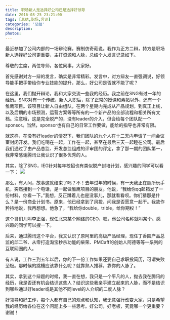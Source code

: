 ```yaml
---
title: 职场新人是选择好公司还是选择好领导
date: 2016-08-25 23:21:00
tags: [总结,职场,言论]
categories: '总结'
description: 
photos:
---
```

最近参加了公司内部的一场辩论赛，赛制仿奇葩说。我作为正方二辩，持方是职场新人选择好公司更重要，主打资源和人脉，总结个人发言记录如下。

尊敬的主席，两位导师，各位同事，大家好。

首先感谢对方一辩的发言，确实是非常精彩。发言中，对方辩友一直强调说，好领导能手把手带给你专业技能的提升，那么，好公司是否就不能了呢？

在这里，我们抛开辩论，我和大家交流一些我的经历。我之前在SNG有过一年的经历。SNG对有一个传统，新人入职后，除了正常的授课和素拓以外，还有一个雏鹰项目。该项目让新人自由组队，在两个星期内完成从产品规划，到真正上线，以及后期的市场预测，运营方案等等所有的一个新产品的全部流程和相关所有文档。注意哦，这是完全脱产的，没有leader的介入，但会给每个团队配一个sponsor。当然，sponsor也有自己的日常工作要做，能给的指导也非常有限。

就这样，在没有好leader的情况下，我们团队的九个人在十二天内申请了一间会议室封闭开发。我们吃喝在一起，工作在一起，甚至在最后三天一起睡在公司。最后我们通过了由产品总监、开发总监组成的评审团的评定，拿了那一期的团队第一，我非常感谢腾讯让我认识了很多优秀的人。

其实，除了SNG，IEG针对每年校招也有类似脱产封培计划，感兴趣的同学可以看一下：
![](http://oqsovnm36.bkt.clouddn.com/plan.jpg)

那么，有人问，故事这就结束了吗？不！去年过年的时候，有一天我正在厕所玩手机，突然接到一个电话，是一起做雏鹰项目的朋友。他说，“我给你qq邮箱发了一份材料，你看一下。”我想，反正蹲着儿也是没事儿，那就看看呗。你们猜那是什么？是一份商业计划书。原来，他已经拿到了风投，问我是否愿意一起干。我故作矜持地说，我再想想。他急了，“我给你double，trible，给你期权！”

这个哥们儿叫李正强，现任北京某个网络的CEO，嗯，他公司名称就叫某个。感兴趣的同学可以搜一下。

后来，通过腾讯这个平台，我又认识了原阿里的高级产品经理，现任丁香园产品总监的邱二爷、从零打造淘宝秒杀功能的柴荣、PMCaff的创始人阿德等等一系列的互联网圈的人。

有人说，工作三到五年以后，你的下一份工作如果还要自己求职投简历，可谓失败至极。那时候的跳槽应该靠什么呢？就靠熟人推荐，靠你的人脉了。

其实，拿到这个辩题的时候，我一直在想，我只是一个平凡的人，抛去我在腾讯的经历，我是否还有机会结识这些人？结识这些我亲手建立起来的人脉，而不是结识到哪些通过好leader或是其他不同level的人介绍的二度人脉？

好领导和好工作，每个人都有自己的观点和认知，我无意强行改变大家，只是希望我的经历给各位在这个问题上多一些思考。好公司，好老板，究竟哪一个更重要？谢谢！